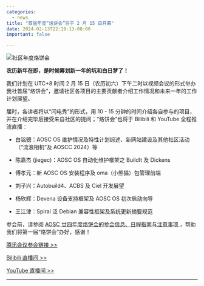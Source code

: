 ```yaml
---
categories:
  - news
title: "首届年度“烙饼会”将于 2 月 15 日开幕"
date: 2024-02-13T22:19:13-08:00
important: false

---
```

![社区年度烙饼会](/assets/coffee-break/20240226/imgs/aosc-springcon-2024.png)

**农历新年在即，是时候筹划新一年的坑和白日梦了！**

我们计划在 UTC+8 时间 2 月 15 日（农历初六）下午二时以视频会议的形式举办我社首届“烙饼会”，邀请社区各项目的主要贡献者介绍工作情况和未来一年的工作计划展望。

届时，各讲者将以“闪电秀”的形式，用 10 - 15 分钟的时间介绍各自参与的项目，并在介绍完毕后接受来自社区的提问；“烙饼会”也将于 Bilibili 和 YouTube 全程推流直播：

- 白铭骢：AOSC OS 维护情况及特性计划综述、新网站建设及其他社区活动（“流浪相机”及 AOSCC 2024）等

- 陈嘉杰 (jiegec)：AOSC OS 自动化维护框架之 BuildIt 及 Dickens

- 傅孝元：新 AOSC OS 安装程序及 oma（小熊猫）包管理前端

- 刘子兴：Autobuild4、ACBS 及 Ciel 开发展望

- 杨欣辉：Devena 设备支持框架及 AOSC OS 初次启动向导

- 王江津：Spiral 泛 Debian 兼容性框架及系统更新摘要规范

参会前，请参阅 [AOSC 廿四年度烙饼会的参会信息、日程指南与注意事项 ](https://wiki.aosc.io/zh/community/springcon/2024/)，帮助我们将第一届“烙饼会”办好，感谢！

[腾讯会议参会链接 >> ](https://meeting.tencent.com/dm/z4b5FnLlBX63)

[Bilibili 直播间 >> ](https://live.bilibili.com/30341581)

[YouTube 直播间 >> ](https://youtube.com/live/olxw2rG7hZY)

---
